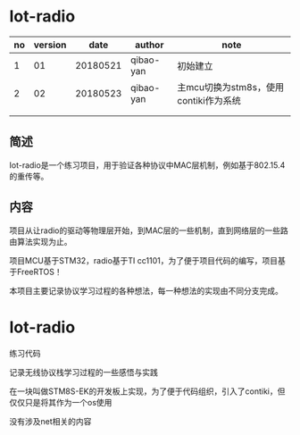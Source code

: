 # Iot-radio

| no   | version | date     | author    | note                       |
| ---- | ------- | -------- | --------- | -------------------------- |
| 1    | 01      | 20180521 | qibao-yan | 初始建立                       |
| 2    | 02      | 20180523 | qibao-yan | 主mcu切换为stm8s，使用contiki作为系统 |
|      |         |          |           |                            |
|      |         |          |           |                            |



## 简述

Iot-radio是一个练习项目，用于验证各种协议中MAC层机制，例如基于802.15.4的重传等。

## 内容

项目从让radio的驱动等物理层开始，到MAC层的一些机制，直到网络层的一些路由算法实现为止。

项目MCU基于STM32，radio基于TI cc1101，为了便于项目代码的编写，项目基于FreeRTOS！

本项目主要记录协议学习过程的各种想法，每一种想法的实现由不同分支完成。



# Iot-radio

练习代码

记录无线协议栈学习过程的一些感悟与实践

在一块叫做STM8S-EK的开发板上实现，为了便于代码组织，引入了contiki，但仅仅只是将其作为一个os使用

没有涉及net相关的内容

